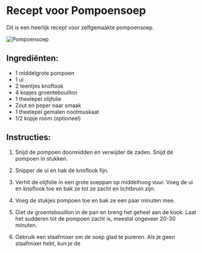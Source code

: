 # Recept voor Pompoensoep

Dit is een heerlijk recept voor zelfgemaakte pompoensoep.

![Pompoensoep](https://example.com/pompoensoep.jpg)

## Ingrediënten:

- 1 middelgrote pompoen
- 1 ui
- 2 teentjes knoflook
- 4 kopjes groentebouillon
- 1 theelepel olijfolie
- Zout en peper naar smaak
- 1 theelepel gemalen nootmuskaat
- 1/2 kopje room (optioneel)

## Instructies:

1. Snijd de pompoen doormidden en verwijder de zaden. Snijd de pompoen in stukken.

2. Snipper de ui en hak de knoflook fijn.

3. Verhit de olijfolie in een grote soeppan op middelhoog vuur. Voeg de ui en knoflook toe en bak ze tot ze zacht en lichtbruin zijn.

4. Voeg de stukjes pompoen toe en bak ze een paar minuten mee.

5. Giet de groentebouillon in de pan en breng het geheel aan de kook. Laat het sudderen tot de pompoen zacht is, meestal ongeveer 20-30 minuten.

6. Gebruik een staafmixer om de soep glad te pureren. Als je geen staafmixer hebt, kun je de

